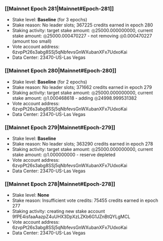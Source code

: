 ### [[Mainnet Epoch 281|Mainnet#Epoch-281]]
* Stake level: **Baseline** (for 3 epochs)
* Stake reason: No leader slots; 367225 credits earned in epoch 280
* Staking activity: target stake amount: ◎25000.000000000, current stake amount: ◎25000.000470227 - not removing ◎0.000470227 (amount too small)
* Vote account address: 6zvpPt26s3abg8SSj5qNbfevsGnWXubanXFx7UdxoKai
* Data Center: 23470-US-Las Vegas
### [[Mainnet Epoch 280|Mainnet#Epoch-280]]
* Stake level: **Baseline** (for 2 epochs)
* Stake reason: No leader slots; 371662 credits earned in epoch 279
* Staking activity: target stake amount: ◎25000.000000000, current stake amount: ◎1.000468618 - adding ◎24998.999531382
* Vote account address: 6zvpPt26s3abg8SSj5qNbfevsGnWXubanXFx7UdxoKai
* Data Center: 23470-US-Las Vegas
### [[Mainnet Epoch 279|Mainnet#Epoch-279]]
* Stake level: **Baseline**
* Stake reason: No leader slots; 363290 credits earned in epoch 278
* Staking activity: target stake amount: ◎25000.000000000, current stake amount: ◎1.000000000 - reserve depleted
* Vote account address: 6zvpPt26s3abg8SSj5qNbfevsGnWXubanXFx7UdxoKai
* Data Center: 23470-US-Las Vegas
### [[Mainnet Epoch 278|Mainnet#Epoch-278]]
* Stake level: **None**
* Stake reason: Insufficient vote credits: 75455 credits earned in epoch 277
* Staking activity: creating new stake account 9fPE4isfaaAazpZ4uUHX3DpXzLZKb6G1JZnBtQYLgMCL
* Vote account address: 6zvpPt26s3abg8SSj5qNbfevsGnWXubanXFx7UdxoKai
* Data Center: 23470-US-Las Vegas